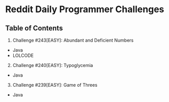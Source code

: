 # Reddit Daily Programmer Challenges
## Table of Contents
1. Challenge #243[EASY]: Abundant and Deficient Numbers  
  * Java  
  * LOLCODE
2. Challenge #240[EASY]: Typoglycemia
  * Java
3. Challenge #239[EASY]: Game of Threes
  * Java
